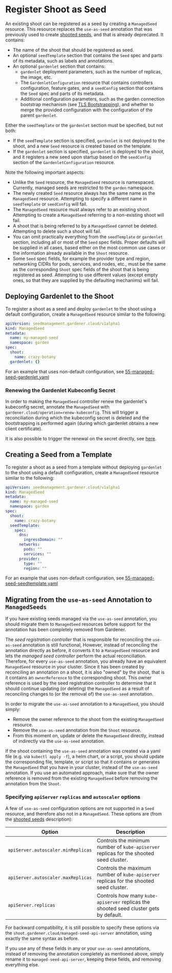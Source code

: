 # Register Shoot as Seed

An existing shoot can be registered as a seed by creating a `ManagedSeed` resource. This resource replaces the `use-as-seed` annotation that was previously used to create [shooted seeds](shooted_seed.md), and that is already deprecated. It contains:

* The name of the shoot that should be registered as seed.
* An optional `seedTemplate` section that contains the `Seed` spec and parts of its metadata, such as labels and annotations.
* An optional `gardenlet` section that contains:
    * `gardenlet` deployment parameters, such as the number of replicas, the image, etc.
    * The `GardenletConfiguration` resource that contains controllers configuration, feature gates, and a `seedConfig` section that contains the `Seed` spec and parts of its metadata.
    * Additional configuration parameters, such as the garden connection bootstrap mechanism (see [TLS Bootstrapping](../concepts/gardenlet.md#tls-bootstrapping)), and whether to merge the provided configuration with the configuration of the parent `gardenlet`.

Either the `seedTemplate` or the `gardenlet` section must be specified, but not both:

* If the `seedTemplate` section is specified, `gardenlet` is not deployed to the shoot, and a new `Seed` resource is created based on the template.
* If the `gardenlet` section is specified, `gardenlet` is deployed to the shoot, and it registers a new seed upon startup based on the `seedConfig` section of the `GardenletConfiguration` resource.

Note the following important aspects:

* Unlike the `Seed` resource, the `ManagedSeed` resource is namespaced. Currently, managed seeds are restricted to the `garden` namespace.
* The newly created `Seed` resource always has the same name as the `ManagedSeed` resource. Attempting to specify a different name in `seedTemplate` or `seedConfig` will fail.
* The `ManagedSeed` resource must always refer to an existing shoot. Attempting to create a `ManagedSeed` referring to a non-existing shoot will fail.
* A shoot that is being referred to by a `ManagedSeed` cannot be deleted. Attempting to delete such a shoot will fail.
* You can omit practically everything from the `seedTemplate` or `gardenlet` section, including all or most of the `Seed` spec fields. Proper defaults will be supplied in all cases, based either on the most common use cases or the information already available in the `Shoot` resource.
* Some `Seed` spec fields, for example the provider type and region, networking CIDRs for pods, services, and nodes, etc., must be the same as the corresponding `Shoot` spec fields of the shoot that is being registered as seed. Attempting to use different values (except empty ones, so that they are supplied by the defaulting mechanims) will fail.

## Deploying Gardenlet to the Shoot

To register a shoot as a seed and deploy `gardenlet` to the shoot using a default configuration, create a `ManagedSeed` resource similar to the following:

```yaml
apiVersion: seedmanagement.gardener.cloud/v1alpha1
kind: ManagedSeed
metadata:
  name: my-managed-seed
  namespace: garden
spec:
  shoot:
    name: crazy-botany
  gardenlet: {}
```

For an example that uses non-default configuration, see [55-managed-seed-gardenlet.yaml](../../example/55-managedseed-gardenlet.yaml)

### Renewing the Gardenlet Kubeconfig Secret

In order to making the `ManagedSeed` controller renew the gardenlet's kubeconfig secret, annotate the `ManagedSeed` with `gardener.cloud/operation=renew-kubeconfig`. This will trigger a reconciliation during which the kubeconfig secret is deleted and the bootstrapping is performed again (during which gardenlet obtains a new client certificate).

It is also possible to trigger the renewal on the secret directly, see [here](../concepts/gardenlet.md#rotate-certificates-using-bootstrap-kubeconfig).

## Creating a Seed from a Template

To register a shoot as a seed from a template without deploying `gardenlet` to the shoot using a default configuration, create a `ManagedSeed` resource similar to the following:

```yaml
apiVersion: seedmanagement.gardener.cloud/v1alpha1
kind: ManagedSeed
metadata:
  name: my-managed-seed
  namespace: garden
spec:
  shoot:
    name: crazy-botany
  seedTemplate:
    spec:
      dns:
        ingressDomain: ""
      networks:
        pods: ""
        services: ""
      provider:
        type: ""
        region: ""
```

For an example that uses non-default configuration, see [55-managed-seed-seedtemplate.yaml](../../example/55-managedseed-seedtemplate.yaml)

## Migrating from the `use-as-seed` Annotation to `ManagedSeeds`

If you have existing seeds managed via the `use-as-seed` annotation, you should migrate them to `ManagedSeed` resources before support for the annotation has been completely removed from Gardener.

The *seed registration controller* that is responsible for reconciling the `use-as-seed` annotation is still functional, However, instead of reconciling the annotation directly as before, it converts it to a `ManagedSeed` resource and lets the *managed seed controller* perform the actual reconciliation. Therefore, for every `use-as-seed` annotation, you already have an equivalent `ManagedSeed` resource in your cluster. Since it has been created by reconciling an annotation on a shoot, it is also "owned" by the shoot, that is it contains an `ownerReference` to the corresponding shoot. This owner reference is used by the seed registration controller to determine that it should continue updating (or deleting) the `ManagedSeed` as a result of reconciling changes to (or the removal of) the `use-as-seed` annotation.

In order to migrate the `use-as-seed` annotation to a `ManagedSeed`, you should simply:

* Remove the owner reference to the shoot from the existing `ManagedSeed` resource.
* Remove the `use-as-seed` annotation from the `Shoot` resource.
* From this moment on, update or delete the `ManagedSeed` directly, instead of indirectly via the `use-as-seed` annotation.

If the shoot containing the `use-as-seed` annotation was created via a yaml file (e.g. via `kubectl apply -f`), a helm chart, or a script, you should update the corresponding file, template, or script so that it contains or generates the `ManagedSeed` that you have in your cluster, instead of the `use-as-seed` annotation. If you use an automated approach, make sure that the owner reference is removed from the existing `ManagedSeed` before removing the annotation from the `Shoot`.

### Specifying `apiServer` `replicas` and `autoscaler` options

A few of `use-as-seed` configuration options are not supported in a `Seed` resource, and therefore also not in a `ManagedSeed`. These options are (from the [shooted seeds](shooted_seed.md) description):

Option | Description
--- | ---
`apiServer.autoscaler.minReplicas` | Controls the minimum number of `kube-apiserver` replicas for the shooted seed cluster.
`apiServer.autoscaler.maxReplicas` | Controls the maximum number of `kube-apiserver` replicas for the shooted seed cluster.
`apiServer.replicas` | Controls how many `kube-apiserver` replicas the shooted seed cluster gets by default.

For backward compatibility, it is still possible to specify these options via the `shoot.gardener.cloud/managed-seed-api-server` annotation, using exactly the same syntax as before.

If you use any of these fields in any or your `use-as-seed` annotations, instead of removing the annotation completely as mentioned above, simply rename it to `managed-seed-api-server`, keeping these fields, and removing everything else.
